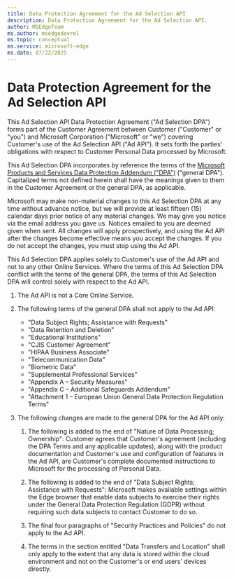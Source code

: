 ```yaml
---
title: Data Protection Agreement for the Ad Selection API
description: Data Protection Agreement for the Ad Selection API.
author: MSEdgeTeam
ms.author: msedgedevrel
ms.topic: conceptual
ms.service: microsoft-edge
ms.date: 07/22/2025
---
```

# Data Protection Agreement for the Ad Selection API

This Ad Selection API Data Protection Agreement ("Ad Selection DPA") forms part of the Customer Agreement between Customer ("Customer" or "you") and Microsoft Corporation ("Microsoft" or "we") covering Customer's use of the Ad Selection API ("Ad API").  It sets forth the parties' obligations with respect to Customer Personal Data processed by Microsoft.

This Ad Selection DPA incorporates by reference the terms of the [Microsoft Products and Services Data Protection Addendum ("DPA")](http://aka.ms/dpa) ("general DPA").  Capitalized terms not defined herein shall have the meanings given to them in the Customer Agreement or the general DPA, as applicable.

Microsoft may make non-material changes to this Ad Selection DPA at any time without advance notice, but we will provide at least fifteen (15) calendar days prior notice of any material changes.  We may give you notice via the email address you gave us.  Notices emailed to you are deemed given when sent.  All changes will apply prospectively, and using the Ad API after the changes become effective means you accept the changes.  If you do not accept the changes, you must stop using the Ad API.

This Ad Selection DPA applies solely to Customer's use of the Ad API and not to any other Online Services.  Where the terms of this Ad Selection DPA conflict with the terms of the general DPA, the terms of this Ad Selection DPA will control solely with respect to the Ad API.

1.  The Ad API is not a Core Online Service.

1.  The following terms of the general DPA shall not apply to the Ad API:

    * "Data Subject Rights; Assistance with Requests"
    * "Data Retention and Deletion"
    * "Educational Institutions"
    * "CJIS Customer Agreement"
    * "HIPAA Business Associate"
    * "Telecommunication Data"
    * "Biometric Data"
    * "Supplemental Professional Services"
    * "Appendix A – Security Measures"
    * "Appendix C – Additional Safeguards Addendum"
    * "Attachment 1 – European Union General Data Protection Regulation Terms"

1.  The following changes are made to the general DPA for the Ad API only:

    1. The following is added to the end of "Nature of Data Processing; Ownership": Customer agrees that Customer's agreement (including the DPA Terms and any applicable updates), along with the product documentation and Customer's use and configuration of features in the Ad API, are Customer's complete documented instructions to Microsoft for the processing of Personal Data.

    1. The following is added to the end of "Data Subject Rights; Assistance with Requests": Microsoft makes available settings within the Edge browser that enable data subjects to exercise their rights under the General Data Protection Regulation (GDPR) without requiring such data subjects to contact Customer to do so.

    1. The final four paragraphs<!-- In addition, ...; Each Core Online...; Microsoft implements...; Microsoft may... --> of "Security Practices and Policies" do not apply to the Ad API.

    1. The terms in the section entitled "Data Transfers and Location" shall only apply to the extent that any data is stored within the cloud environment and not on the Customer's or end users' devices directly.
